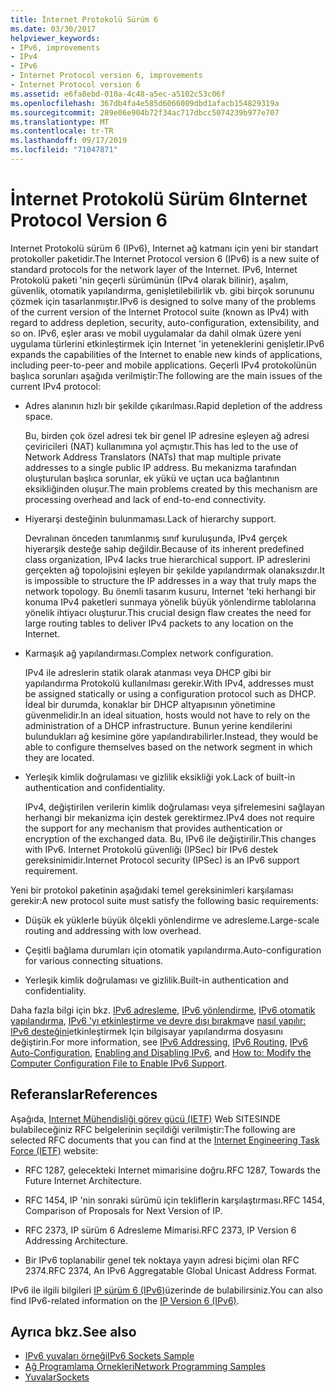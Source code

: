 ```yaml
---
title: İnternet Protokolü Sürüm 6
ms.date: 03/30/2017
helpviewer_keywords:
- IPv6, improvements
- IPv4
- IPv6
- Internet Protocol version 6, improvements
- Internet Protocol version 6
ms.assetid: e6fa8ebd-010a-4c48-a5ec-a5102c53c06f
ms.openlocfilehash: 367db4fa4e585d6066009dbd1afacb154829319a
ms.sourcegitcommit: 289e06e904b72f34ac717dbcc5074239b977e707
ms.translationtype: MT
ms.contentlocale: tr-TR
ms.lasthandoff: 09/17/2019
ms.locfileid: "71047871"
---
```

# <a name="internet-protocol-version-6"></a><span data-ttu-id="fcdcb-102">İnternet Protokolü Sürüm 6</span><span class="sxs-lookup"><span data-stu-id="fcdcb-102">Internet Protocol Version 6</span></span>
<span data-ttu-id="fcdcb-103">Internet Protokolü sürüm 6 (IPv6), Internet ağ katmanı için yeni bir standart protokoller paketidir.</span><span class="sxs-lookup"><span data-stu-id="fcdcb-103">The Internet Protocol version 6 (IPv6) is a new suite of standard protocols for the network layer of the Internet.</span></span> <span data-ttu-id="fcdcb-104">IPv6, Internet Protokolü paketi 'nin geçerli sürümünün (IPv4 olarak bilinir), aşalım, güvenlik, otomatik yapılandırma, genişletilebilirlik vb. gibi birçok sorununu çözmek için tasarlanmıştır.</span><span class="sxs-lookup"><span data-stu-id="fcdcb-104">IPv6 is designed to solve many of the problems of the current version of the Internet Protocol suite (known as IPv4) with regard to address depletion, security, auto-configuration, extensibility, and so on.</span></span> <span data-ttu-id="fcdcb-105">IPv6, eşler arası ve mobil uygulamalar da dahil olmak üzere yeni uygulama türlerini etkinleştirmek için Internet 'in yeteneklerini genişletir.</span><span class="sxs-lookup"><span data-stu-id="fcdcb-105">IPv6 expands the capabilities of the Internet to enable new kinds of applications, including peer-to-peer and mobile applications.</span></span> <span data-ttu-id="fcdcb-106">Geçerli IPv4 protokolünün başlıca sorunları aşağıda verilmiştir:</span><span class="sxs-lookup"><span data-stu-id="fcdcb-106">The following are the main issues of the current IPv4 protocol:</span></span>  
  
- <span data-ttu-id="fcdcb-107">Adres alanının hızlı bir şekilde çıkarılması.</span><span class="sxs-lookup"><span data-stu-id="fcdcb-107">Rapid depletion of the address space.</span></span>  
  
     <span data-ttu-id="fcdcb-108">Bu, birden çok özel adresi tek bir genel IP adresine eşleyen ağ adresi çeviricileri (NAT) kullanımına yol açmıştır.</span><span class="sxs-lookup"><span data-stu-id="fcdcb-108">This has led to the use of Network Address Translators (NATs) that map multiple private addresses to a single public IP address.</span></span> <span data-ttu-id="fcdcb-109">Bu mekanizma tarafından oluşturulan başlıca sorunlar, ek yükü ve uçtan uca bağlantının eksikliğinden oluşur.</span><span class="sxs-lookup"><span data-stu-id="fcdcb-109">The main problems created by this mechanism are processing overhead and lack of end-to-end connectivity.</span></span>  
  
- <span data-ttu-id="fcdcb-110">Hiyerarşi desteğinin bulunmaması.</span><span class="sxs-lookup"><span data-stu-id="fcdcb-110">Lack of hierarchy support.</span></span>  
  
     <span data-ttu-id="fcdcb-111">Devralınan önceden tanımlanmış sınıf kuruluşunda, IPv4 gerçek hiyerarşik desteğe sahip değildir.</span><span class="sxs-lookup"><span data-stu-id="fcdcb-111">Because of its inherent predefined class organization, IPv4 lacks true hierarchical support.</span></span> <span data-ttu-id="fcdcb-112">IP adreslerini gerçekten ağ topolojisini eşleyen bir şekilde yapılandırmak olanaksızdır.</span><span class="sxs-lookup"><span data-stu-id="fcdcb-112">It is impossible to structure the IP addresses in a way that truly maps the network topology.</span></span> <span data-ttu-id="fcdcb-113">Bu önemli tasarım kusuru, Internet 'teki herhangi bir konuma IPv4 paketleri sunmaya yönelik büyük yönlendirme tablolarına yönelik ihtiyacı oluşturur.</span><span class="sxs-lookup"><span data-stu-id="fcdcb-113">This crucial design flaw creates the need for large routing tables to deliver IPv4 packets to any location on the Internet.</span></span>  
  
- <span data-ttu-id="fcdcb-114">Karmaşık ağ yapılandırması.</span><span class="sxs-lookup"><span data-stu-id="fcdcb-114">Complex network configuration.</span></span>  
  
     <span data-ttu-id="fcdcb-115">IPv4 ile adreslerin statik olarak atanması veya DHCP gibi bir yapılandırma Protokolü kullanılması gerekir.</span><span class="sxs-lookup"><span data-stu-id="fcdcb-115">With IPv4, addresses must be assigned statically or using a configuration protocol such as DHCP.</span></span> <span data-ttu-id="fcdcb-116">İdeal bir durumda, konaklar bir DHCP altyapısının yönetimine güvenmelidir.</span><span class="sxs-lookup"><span data-stu-id="fcdcb-116">In an ideal situation, hosts would not have to rely on the administration of a DHCP infrastructure.</span></span> <span data-ttu-id="fcdcb-117">Bunun yerine kendilerini bulundukları ağ kesimine göre yapılandırabilirler.</span><span class="sxs-lookup"><span data-stu-id="fcdcb-117">Instead, they would be able to configure themselves based on the network segment in which they are located.</span></span>  
  
- <span data-ttu-id="fcdcb-118">Yerleşik kimlik doğrulaması ve gizlilik eksikliği yok.</span><span class="sxs-lookup"><span data-stu-id="fcdcb-118">Lack of built-in authentication and confidentiality.</span></span>  
  
     <span data-ttu-id="fcdcb-119">IPv4, değiştirilen verilerin kimlik doğrulaması veya şifrelemesini sağlayan herhangi bir mekanizma için destek gerektirmez.</span><span class="sxs-lookup"><span data-stu-id="fcdcb-119">IPv4 does not require the support for any mechanism that provides authentication or encryption of the exchanged data.</span></span> <span data-ttu-id="fcdcb-120">Bu, IPv6 ile değiştirilir.</span><span class="sxs-lookup"><span data-stu-id="fcdcb-120">This changes with IPv6.</span></span> <span data-ttu-id="fcdcb-121">Internet Protokolü güvenliği (IPSec) bir IPv6 destek gereksinimidir.</span><span class="sxs-lookup"><span data-stu-id="fcdcb-121">Internet Protocol security (IPSec) is an IPv6 support requirement.</span></span>  
  
 <span data-ttu-id="fcdcb-122">Yeni bir protokol paketinin aşağıdaki temel gereksinimleri karşılaması gerekir:</span><span class="sxs-lookup"><span data-stu-id="fcdcb-122">A new protocol suite must satisfy the following basic requirements:</span></span>  
  
- <span data-ttu-id="fcdcb-123">Düşük ek yüklerle büyük ölçekli yönlendirme ve adresleme.</span><span class="sxs-lookup"><span data-stu-id="fcdcb-123">Large-scale routing and addressing with low overhead.</span></span>  
  
- <span data-ttu-id="fcdcb-124">Çeşitli bağlama durumları için otomatik yapılandırma.</span><span class="sxs-lookup"><span data-stu-id="fcdcb-124">Auto-configuration for various connecting situations.</span></span>  
  
- <span data-ttu-id="fcdcb-125">Yerleşik kimlik doğrulaması ve gizlilik.</span><span class="sxs-lookup"><span data-stu-id="fcdcb-125">Built-in authentication and confidentiality.</span></span>  
  
 <span data-ttu-id="fcdcb-126">Daha fazla bilgi için bkz. [IPv6 adresleme](ipv6-addressing.md), [IPv6 yönlendirme](ipv6-routing.md), [IPv6 otomatik yapılandırma](ipv6-auto-configuration.md), [IPv6 'yı etkinleştirme ve devre dışı bırakma](enabling-and-disabling-ipv6.md)ve [nasıl yapılır: IPv6 desteğini](how-to-modify-the-computer-configuration-file-to-enable-ipv6-support.md)etkinleştirmek Için bilgisayar yapılandırma dosyasını değiştirin.</span><span class="sxs-lookup"><span data-stu-id="fcdcb-126">For more information, see [IPv6 Addressing](ipv6-addressing.md), [IPv6 Routing](ipv6-routing.md), [IPv6 Auto-Configuration](ipv6-auto-configuration.md), [Enabling and Disabling IPv6](enabling-and-disabling-ipv6.md), and [How to: Modify the Computer Configuration File to Enable IPv6 Support](how-to-modify-the-computer-configuration-file-to-enable-ipv6-support.md).</span></span>  
  
## <a name="references"></a><span data-ttu-id="fcdcb-127">Referanslar</span><span class="sxs-lookup"><span data-stu-id="fcdcb-127">References</span></span>  
 <span data-ttu-id="fcdcb-128">Aşağıda, [Internet Mühendisliği görev gücü (IETF)](https://www.ietf.org/) Web SITESINDE bulabileceğiniz RFC belgelerinin seçildiği verilmiştir:</span><span class="sxs-lookup"><span data-stu-id="fcdcb-128">The following are selected RFC documents that you can find at the [Internet Engineering Task Force (IETF)](https://www.ietf.org/) website:</span></span>  
  
- <span data-ttu-id="fcdcb-129">RFC 1287, gelecekteki Internet mimarisine doğru.</span><span class="sxs-lookup"><span data-stu-id="fcdcb-129">RFC 1287, Towards the Future Internet Architecture.</span></span>  
  
- <span data-ttu-id="fcdcb-130">RFC 1454, IP 'nin sonraki sürümü için tekliflerin karşılaştırması.</span><span class="sxs-lookup"><span data-stu-id="fcdcb-130">RFC 1454, Comparison of Proposals for Next Version of IP.</span></span>  
  
- <span data-ttu-id="fcdcb-131">RFC 2373, IP sürüm 6 Adresleme Mimarisi.</span><span class="sxs-lookup"><span data-stu-id="fcdcb-131">RFC 2373, IP Version 6 Addressing Architecture.</span></span>  
  
- <span data-ttu-id="fcdcb-132">Bir IPv6 toplanabilir genel tek noktaya yayın adresi biçimi olan RFC 2374.</span><span class="sxs-lookup"><span data-stu-id="fcdcb-132">RFC 2374, An IPv6 Aggregatable Global Unicast Address Format.</span></span>  
  
 <span data-ttu-id="fcdcb-133">IPv6 ile ilgili bilgileri [IP sürüm 6 (IPv6)](https://docs.microsoft.com/previous-versions/windows/it-pro/windows-server-2008-R2-and-2008/dd379498%28v=ws.10%29)üzerinde de bulabilirsiniz.</span><span class="sxs-lookup"><span data-stu-id="fcdcb-133">You can also find IPv6-related information on the [IP Version 6 (IPv6)](https://docs.microsoft.com/previous-versions/windows/it-pro/windows-server-2008-R2-and-2008/dd379498%28v=ws.10%29).</span></span>  
  
## <a name="see-also"></a><span data-ttu-id="fcdcb-134">Ayrıca bkz.</span><span class="sxs-lookup"><span data-stu-id="fcdcb-134">See also</span></span>

- [<span data-ttu-id="fcdcb-135">IPv6 yuvaları örneği</span><span class="sxs-lookup"><span data-stu-id="fcdcb-135">IPv6 Sockets Sample</span></span>](https://docs.microsoft.com/previous-versions/dotnet/netframework-3.0/ms180981%28v=vs.85%29)
- [<span data-ttu-id="fcdcb-136">Ağ Programlama Örnekleri</span><span class="sxs-lookup"><span data-stu-id="fcdcb-136">Network Programming Samples</span></span>](network-programming-samples.md)
- [<span data-ttu-id="fcdcb-137">Yuvalar</span><span class="sxs-lookup"><span data-stu-id="fcdcb-137">Sockets</span></span>](sockets.md)
